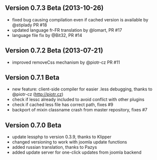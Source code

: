 ## Version 0.7.3 Beta (2013-10-26)
+ fixed bug causing compilation even if cached version is available by @stiplady PR #18
+ updated language fr-FR translation by @lomart, PR #17
+ language file fix by @Bit32, PR #14

## Version 0.7.2 Beta (2013-07-21)
+ improved removeCss mechanism by @piotr-cz PR #11

## Version 0.7.1 Beta
+ new feature: client-side compiler for easier .less debugging, thanks to @piotr-cz (http://piotr.cz)
+ check if lessc already included to avoid conflict with other plugins
+ check if cached less file has correct path, fixes #9
+ backport of mixin classname crash from master repository, fixes #7


## Version 0.7.0 Beta
+ update lessphp to version 0.3.9, thanks to Klipper
+ changed versioning to work with joomla update functions
+ added russian translation, thanks to Pazys
+ added update server for one-click updates from joomla backend

